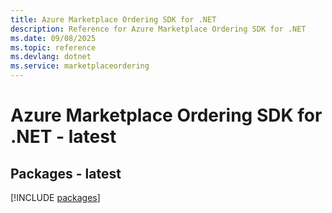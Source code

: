```yaml
---
title: Azure Marketplace Ordering SDK for .NET
description: Reference for Azure Marketplace Ordering SDK for .NET
ms.date: 09/08/2025
ms.topic: reference
ms.devlang: dotnet
ms.service: marketplaceordering
---
```

# Azure Marketplace Ordering SDK for .NET - latest
## Packages - latest
[!INCLUDE [packages](marketplace-ordering-index.md)]